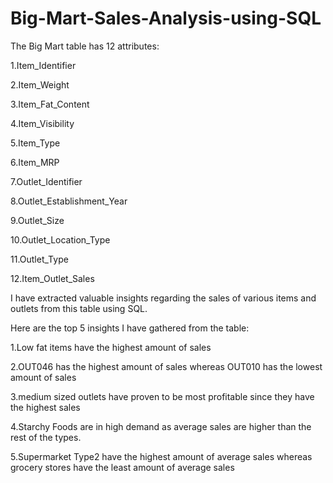 # Big-Mart-Sales-Analysis-using-SQL
The Big Mart table has 12 attributes:

1.Item_Identifier

2.Item_Weight

3.Item_Fat_Content

4.Item_Visibility

5.Item_Type

6.Item_MRP

7.Outlet_Identifier

8.Outlet_Establishment_Year

9.Outlet_Size

10.Outlet_Location_Type

11.Outlet_Type

12.Item_Outlet_Sales

I have extracted valuable insights regarding the sales of various items and outlets from this table using SQL. 

Here are the top 5 insights I have gathered from the table:

1.Low fat items have the highest amount of sales

2.OUT046 has the highest amount of sales whereas OUT010 has the lowest amount of sales

3.medium sized outlets have proven to be most profitable since they have the highest sales

4.Starchy Foods are in high demand as average sales are higher than the rest of the types. 

5.Supermarket Type2 have the highest amount of average sales whereas grocery stores have the least amount of average sales
